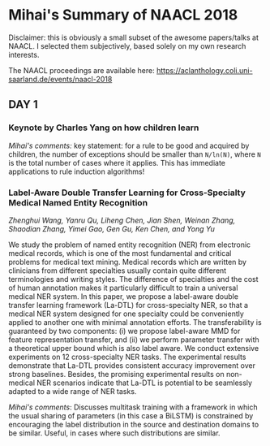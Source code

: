 # Mihai's Summary of NAACL 2018

Disclaimer: this is obviously a small subset of the awesome papers/talks at NAACL. I selected them subjectively, based solely on my own research interests. 

The NAACL proceedings are available here: https://aclanthology.coli.uni-saarland.de/events/naacl-2018

## DAY 1

### Keynote by Charles Yang on how children learn 
*Mihai's comments:* key statement: for a rule to be good and acquired by children, the number of exceptions should be smaller than `N/ln(N)`, where `N` is the total number of cases where it applies. This has immediate applications to rule induction algorithms!

### Label-Aware Double Transfer Learning for Cross-Specialty Medical Named Entity Recognition
_Zhenghui Wang, Yanru Qu, Liheng Chen, Jian Shen, Weinan Zhang, Shaodian Zhang, Yimei Gao, Gen Gu, Ken Chen, and Yong Yu_

We study the problem of named entity recognition (NER) from electronic medical records, which is one of the most fundamental and critical problems for medical text mining. Medical records which are written by clinicians from different specialties usually contain quite different terminologies and writing styles. The difference of specialties and the cost of human annotation makes it particularly difficult to train a universal medical NER system. In this paper, we propose a label-aware double transfer learning framework (La-DTL) for cross-specialty NER, so that a medical NER system designed for one specialty could be conveniently applied to another one with minimal annotation efforts. The transferability is guaranteed by two components: (i) we propose label-aware MMD for feature representation transfer, and (ii) we perform parameter transfer with a theoretical upper bound which is also label aware. We conduct extensive experiments on 12 cross-specialty NER tasks. The experimental results demonstrate that La-DTL provides consistent accuracy improvement over strong baselines. Besides, the promising experimental results on non-medical NER scenarios indicate that La-DTL is potential to be seamlessly adapted to a wide range of NER tasks.

*Mihai's comments*: Discusses multitask training with a framework in which the usual sharing of parameters (in this case a BiLSTM) is constrained by encouraging the label distribution in the source and destination domains to be similar. Useful, in cases where such distributions are similar.


